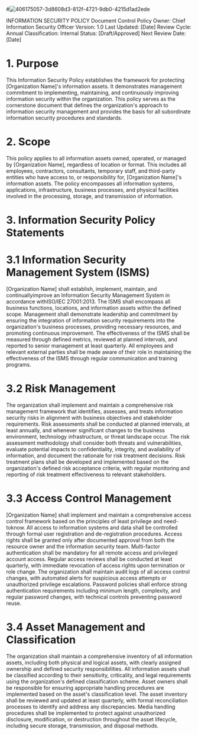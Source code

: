 #![406175057-3d8608d3-812f-4721-9db0-4215d1ad2ede](https://github.com/user-attachments/assets/369f2d77-f5a8-482f-a9cf-1279bd9ddc3e)

INFORMATION SECURITY POLICY
Document Control
Policy Owner: Chief Information Security Officer
Version: 1.0
Last Updated: [Date]
Review Cycle: Annual
Classification: Internal
Status: [Draft/Approved]
Next Review Date: [Date]

# 1. Purpose
This Information Security Policy establishes the framework for protecting [Organization Name]'s information assets. It demonstrates management commitment to implementing, maintaining, and continuously improving information security within the organization. This policy serves as the cornerstone document that defines the organization's approach to information security management and provides the basis for all subordinate information security procedures and standards.

# 2. Scope
This policy applies to all information assets owned, operated, or managed by [Organization Name], regardless of location or format. This includes all employees, contractors, consultants, temporary staff, and third-party entities who have access to, or responsibility for, [Organization Name]'s information assets. The policy encompasses all information systems, applications,
infrastructure, business processes, and physical facilities involved in the processing, storage, and transmission of information.

# 3. Information Security Policy Statements

# 3.1 Information Security Management System (ISMS) 
[Organization Name] shall establish, implement, maintain, and continuallyimprove an Information Security Management System in accordance withISO/IEC 27001:2013. The ISMS shall encompass all business functions, locations, and information assets within the defined scope. Management shall demonstrate leadership and commitment by ensuring the integration of information security requirements into the organization's business processes, providing necessary resources, and promoting continuous improvement. The effectiveness of the ISMS shall be measured through defined metrics, reviewed at planned intervals, and reported to senior management at least quarterly. All employees and relevant external parties shall be made aware of their role in maintaining the effectiveness of the ISMS through regular communication and training programs.

# 3.2 Risk Management 
The organization shall implement and maintain a comprehensive risk management framework that identifies, assesses, and treats information security risks in alignment with business objectives and stakeholder requirements. Risk assessments shall be conducted at planned intervals, at least annually, and whenever significant changes to the business environment, technology infrastructure, or threat landscape occur. The risk assessment methodology shall consider both threats and vulnerabilities, evaluate potential impacts to confidentiality, integrity, and availability of information, and document the rationale for risk treatment decisions. Risk treatment plans shall be developed and implemented based on the organization's defined risk acceptance criteria, with regular monitoring and reporting of risk treatment effectiveness to relevant stakeholders.

# 3.3 Access Control Management
[Organization Name] shall implement and maintain a comprehensive access control framework based on the principles of least privilege and need-toknow. All access to information systems and data shall be controlled through formal user registration and de-registration procedures. Access rights shall be granted only after documented approval from both the resource owner and the information security team. Multi-factor authentication shall be mandatory for all remote access and privileged account access. Regular access reviews shall be conducted at least quarterly, with immediate revocation of access rights upon termination or role change. The organization shall maintain audit logs of all access control changes, with automated alerts
for suspicious access attempts or unauthorized privilege escalations. Password policies shall enforce strong authentication requirements including minimum length, complexity, and regular password changes, with technical controls preventing password reuse.

# 3.4 Asset Management and Classification
The organization shall maintain a comprehensive inventory of all information assets, including both physical and logical assets, with clearly assigned ownership and defined security responsibilities. All information assets shall be classified according to their sensitivity, criticality, and legal requirements using the organization's defined classification scheme. Asset owners shall be responsible for ensuring appropriate handling procedures are implemented based on the asset's classification level. The asset inventory shall be reviewed and updated at least quarterly, with formal reconciliation processes to identify and address any discrepancies. Media handling procedures shall be implemented to protect against unauthorized disclosure, modification, or destruction throughout the asset lifecycle, including secure storage, transmission, and disposal methods.
